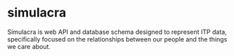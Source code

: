 simulacra
=========

Simulacra is web API and database schema designed to represent ITP data, specifically focused on the relationships between our people and the things we care about.
